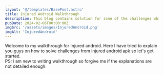 ```yaml
---
layout: '@/templates/BasePost.astro'
title: Injured Android Walkthrough
description: This blog contains solution for some of the challenges which I solved from injured android.
pubDate: 2024-02-06T00:00:00Z
imgSrc: '/assets/images/InjuredAndroid.png'
imgAlt: 'InjuredAndroid'
---
```


Welcome to my walkthrough for Injured android. Here I have tried to explain you guys on how to solve challenges from injured android apk so let's get started.<br>
PS: I am new to writing walkthrough so forgive me if the explanations are not detailed enough
